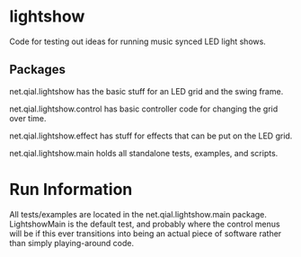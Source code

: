 lightshow
=========

Code for testing out ideas for running music synced LED light shows.

## Packages

net.qial.lightshow has the basic stuff for an LED grid and the swing frame.

net.qial.lightshow.control has basic controller code for changing the grid over time.

net.qial.lightshow.effect has stuff for effects that can be put on the LED grid.

net.qial.lightshow.main holds all standalone tests, examples, and scripts.

Run Information
===============

All tests/examples are located in the net.qial.lightshow.main package. LightshowMain is the default test, and probably where the control menus will be if this ever transitions into being an actual piece of software rather than simply playing-around code.
